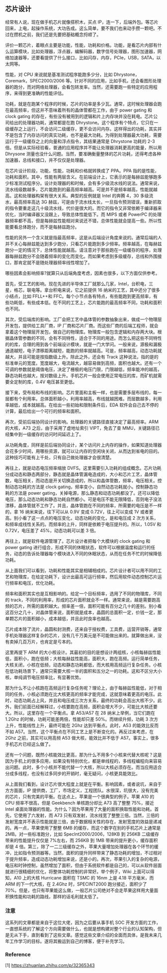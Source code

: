 ## 芯片设计

经常有人说，现在做手机芯片就像搭积木，买点 IP，连一下，后端外包。等芯片回来，上电，起操作系统，大功告成。这么简单，要不我们也来动手攒一颗吧。不过在攒机之前，我们还是先要把基础概念捋顺了。

评价一颗芯片，着眼点主要是功能，性能，功耗和价格。功能，是看芯片内部有什么运算模块，比如处理器，浮点器，编解码器，数字信号处理器，图形加速器，网络加速器等，还要看提供了什么接口，比如闪存，内存，PCIe，USB，SATA，以太网等。

性能，对 CPU 来说就是基准测试程序能跑多少分，比如 Dhrystone，Coremark，SPEC2000/2006 等。针对不同的应用，比如手机，还会看图形处理器的跑分，而对网络处理器，会看包转发率。当然，还需要跑一些特定的应用程序，来得到更准确的性能评估。

功耗，就是在跑某个程序的时候，芯片的功率是多少瓦。通常，这时候处理器会跑在最高频率，但这并不意味着所有的晶体管都在工作，由于 power gating 和 clock gating 的存在，有些没有被用到的逻辑和片上内存块并没在耗电。芯片公司给出的处理器功耗，通常都是在跑 Dhrystone。这个程序有个特点，它只在一级缓存之上运行，不会访问二级缓存，更不会访问内存。这样得出的功耗，其实并不是包含了内存访问的真实功耗，也不是最大功耗。为得到处理器最大功耗，需要运行于一级缓存之上的向量和浮点指令，其结果通常是 Dhrystone 功耗的 2-3 倍。但是从实际经验看，普通的应用程序并不能让处理器消耗更高的能量，所以用 Dhrysone 测量也没什么问题。当然，要准确衡量整体的芯片功耗，还得考虑各种加速器，总线和接口，并不仅仅是处理器。

在芯片设计阶段，功能，性能，功耗和价格就转换成了 PPA。PPA 指的是性能，功耗和面积。其中，性能有两层含义。在前端设计上，它表示的是每赫兹能够跑多少标准测试程序分。设计处理器的和时候，会有多少级流水线的说法。通常来说，流水线级数越多，芯片能跑到的最高频率越高。可是并不是频率越高，性能就越高。这和处理器构架有很大关系。典型的反例就是 Intel 的奔腾 4，30 多级流水，最高频率高达 3G 赫兹，可是由于流水线太长，一旦指令预测错误，重新抓取的指令要重走这几十级流水线，代价是很大的。而它的指令又非常依赖于编译器来优化，当时编译器又没跟上，导致总体性能低下。而 MIPS 或者 PowerPC 的处理器频率都不高，但是每赫兹性能相对来说还不错，总体性能就会提高一些。所以性能要看总体跑分，而不是每赫兹跑分。

性能的另外一个含义就是指最高频率，这是从后端设计角度来说的。通常后端的人并不关心每赫兹能达到多少跑分，只看芯片能跑到多少频率。频率越高，在每赫兹跑分一定的情况下，总体性能就越高。请注意对于那些跑在一级缓存的程序，处理器每赫兹跑分不会随着频率的变化而变化。而如果考虑到多级缓存，总线和外围接口，那肯定就不是随处理器频率线性增加了。

哪些因素会影响频率?就算只从后端角度考虑，因素也很多，以下方面仅供参考。

首先，受工艺的影响。现在先进的半导体工厂就那么几家，Intel，台积电，三星，格芯，联电等。拿台积电来说，它之前提供 16 纳米的工艺，其中还分了很多小结点，比如 FFLL++和 FFC。每个小节点各有特点，有些能跑到更高频率，有些功耗低，有些成本低。在不同的工艺上，芯片能跑的最高频率不同，功耗和面积也不同。

其次，受后端库的影响。工厂会把工艺中晶体管的参数抽象出来，做成一个物理层开发包，提供给工具厂商，IP 厂商和芯片厂商。而这些厂商的后端工程师，就会拿着这个物理层开发包，做自己的物理库。物理库一般包含逻辑和内存两大块。根据晶体管参数的不同，会有不同特性，适合于不同的用途。而怎么把这些不同特性的的库，合理的用到各个前端设计模块，就是一门大学问。一般来说，源极和漏极通道越短，电子漂移距离越短，能跑的频率就越高。可是，频率越高，动态功耗就越大，并且可能是按指数级上升。除此之外，还会有 Track 这种说法，指的是的标准单元的宽度。宽度越大，电流越大，越容易做到高频，面积也越大。还有一个可调的参数就是阈值电压，决定了栅极的电压门限，门限越低，频率能冲的越高，静态功耗也越大，按对数级上升。手机芯片一般会使用正常电压的库，而矿机就需要全定制的库，0.4V 电压甚至更低。

接下来，受布局和布线的影响。芯片里面和主板一样，也是需要多层布线的，每一层都有个利用率。总体面积越小，利用率越高，布线就越困难。而层数越多，利用率越低，成本就越高。在给出一些初始和限制条件后，EDA 软件会自己去不停的计算，最后给出一个可行的频率和面积。

再次，受前后端协同设计的影响。处理器的关键路径直接决定了最高频率。ARM 的大核，A73 之后，由于采用了虚地址索引 VIPT，免去了查 MMU，关键路径已经集中到一级缓存的访问时间延迟上了。

从功耗角度，同样是前后端协同设计，某个访问片上内存的操作，如果知道处理器会花多少时间，用哪些资源，就可以让内存的空闲块关闭，从而达到省电的目的。这种技巧可能有上千处，只有自己做处理器才会很清楚。

再往上，就是动态电压频率缩放 DVFS。这里需要引入功耗的组成概念。芯片功耗分成动态和静态两部分，静态就是晶体管漏电造成的，大小和芯片工艺，晶体管数，电压相关，而动态是开关切换造成的，所以和晶体管数，频率，电压相关。控制动态功耗的方法是 clock gating，频率变小，自然动态功耗就小。控制静态功耗的方法是 power gating，关掉电源，那么静态和动态功耗都没了。还可以降低电压，那么动态功耗和静态功耗自然都小。可是电压不能无限降低，否则电子没法漂移，晶体管就不工作了。并且，晶体管跑在不同的频率，所需要的电压是不一样的，拿 16 纳米来说，往下可以从 0.9V 变成 0.72V，往上可以变成 1V 或者更高。别小看了这一点点的电压变化，动态功耗的变化，是和电压成 2 次方关系，和频率成线性关系的。而频率的上升，同样是依赖于电压提升的。所以，1.05V 和 0.72V，电压差了 45%，动态功耗可以差 3 倍。

再往上，就是软件电源管理了。芯片设计者把每个大模块的 clock gating 和 power gating 进行组合，形成不同的休眠状态，软件可以根据温度和运行的任务，动态的告诉处理器每个模块进入不同的休眠状态，从而在任务不忙的时候降低功耗。

从上面我们可以看到，功耗和性能其实是相辅相成的。芯片设计者可以用不同的工艺和物理库，在给定功耗下，设计出最高可运行频率，然后用软件动态控制芯片运行频率和电压，优化功耗。

频率和面积其实也是互相影响的。给定一个目标频率，选用了不同的物理库，不同的 track，不同的利用率，形成的芯片面积就会不一样。通常来说，越是需要跑高频的芯片，所需的面积越大。频率差一倍，面积可能有百分之几十的差别。别小看这百分之几十，对晶体管来说，面积就是成本，晶圆的总面积一定，价钱一定，那单颗芯片的面积越小，成本越低，并且此时良率也越高。

芯片成本除了流片，晶圆和封测费，还来自于授权费，工具费，运营开销等，通常手机处理器这样复杂的芯片，没有几千万美元是不可能做出来的。就算做出来，没有卖掉几百万片，也肯定是亏本的。

这里再提下 ARM 的大小核设计。其最初的目的是想设计两组核，小核每赫兹性能低，面积小，跑在低频；大核每赫兹性能高，面积大，跑在高频。运行简单任务，大核关闭，小核在低频，动态和静态功耗都低，而大核用高频运行复杂任务。小核在低功耗场景下，通常只需要大核一半的面积和五分之一的功耗。这和不区分大小核，单纯调节电压频率比，有显著优势。

那为什么不让小核跑在高频运行复杂任务呢？理论上，由于每赫兹性能低，对于相同的任务，小核必须跑在比大核更高的频率才能完成，这就意味着更高的电压。此时，动态功耗占上风，并且和电压成三次方关系，最终的功耗会高出大核不少。此外，我们前面已经解释过，小核要跑在高频，面积会增大不少，可能比大核还要大。所以，这里存在一个平衡点。拿 A53/A57 在 28 纳米上举例，当它们跑在 1.2Ghz 的时候，功耗可能差两倍，性能却只差 50%。而继续升频，功耗 3 次方上升，性能线性上升，最终可能在 2Ghz 达到平衡点。此时，A53 的能效比反而不如 A57。当然，这个平衡点在不同工艺上是不断变化的。再反过来考虑，在 2Ghz 之前，其实可以用高频 A53 做大核，能效比并不低于 A57。事实上，很多手机芯片已经这么做了。

还有一个问题，既然小核能效比更高，那为什么不用多个小核来代替大核呢？这是因为手机上的很多应用，如果没有特别优化，都是单线程的，多线程编程向来容易出问题。此时，多个小核并不能代替一个大核，所以大核必须存在。而当应用适合分成多线程，也没有过多同步的开销时，毫无疑问，小核更具能效比。

从上面我们看到，设计芯片很大程度上就是在平衡。影响因素，或者说坑，来自于方方面面，IP 提供商，工厂，市场定义，工程团队。水很深，坑很大，没有完美的芯片，只有完美的平衡。在这点上，苹果是一个很典型的例子。苹果 A10 的 CPU 频率不很高，但是 Geekbench 单核跑分却比 A73 高了整整 75%，接近 Intel 桌面处理器的性能。为什么？因为苹果用了大量的面积换取性能和功耗。首先，它使用了六发射，而 A73 只有双发射，流水线宽了整整三倍。当然，三倍的发射宽度并不表示性能就是三倍，由于数据相关性的存在，发射宽度的效益是递减的。再一点，苹果使用了整整 6MB 的缓存，而这个数字在别的手机芯片上通常是 2MB。对一些标准跑分，比如 SpecInt2000/2006，128KB 到 256KB 二级缓存带来的性能提升仅仅是 7%左右，而 256KB 到 1MB 带来的提升更小，缓存面积却是 4 倍。第三，除了一二三级缓存之外，苹果大量增加处理器在各个环节的缓冲，比如指令预测器等。当然，面积的提升同样带来了静态功耗的增加，不过相对于提升频率，造成动态功耗增加来说，还是小的。再次，苹果引入的复杂的电源，电压和时钟控制，虽然增加了面积，但由于系统软件都是自己的，可以从软件层面就进行很精细的优化，将整体功耗控制的非常好。举个例子，Wiki 上面可以得知，A10 上的大核 Hurricane 面积在 TSMC 的 16nm 上是 4.18 平方毫米，而 ARM 的下一代大核，在 2.4Ghz 时，SPECINT2000 跑分接近，面积少了 70%。但是，也只有苹果能这么做，一般芯片公司绝对不会走苹果这样用大量面积换性能和功耗的路线，那样的话毛利就太低了。

### 注意

这系列的文章都是来自于这位大佬，因为之后要从事手机 SOC 开发方面的工作，一直想系统的了解这个方向需要做什么，也就是想构建对整个行业的认知架构，但是无从下手，直到看到了这些文章。感觉这些文章介绍的全面而具体，是我未来几年工作学习的目标。遂将其搬运到自己的博客，便于补充学习。

### Reference

[1] https://zhuanlan.zhihu.com/p/32365343
